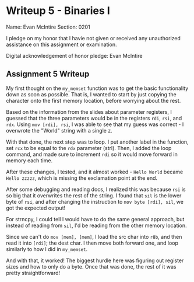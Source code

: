 Writeup 5 - Binaries I
======

Name: Evan McIntire
Section: 0201

I pledge on my honor that I havie not given or received any unauthorized assistance on this assignment or examination.

Digital acknowledgement of honor pledge: Evan McIntire

## Assignment 5 Writeup

My first thought on the `my_memset` function was to get the basic functionality down as soon as possible. That is, I wanted to start by just copying the character onto the first memory location, before worrying about the rest.

Based on the information from the slides about parameter registers, I guessed that the three parameters would be in the registers `rdi`, `rsi`, and `rdx`. Using `mov [rdi], rsi`, I was able to see that my guess was correct - I overwrote the "World" string with a single z.

With that done, the next step was to loop. I put another label in the function, set `rcx` to be equal to the `rdx` parameter (strl). Then, I added the loop command, and made sure to increment `rdi` so it would move forward in memory each time.

After these changes, I tested, and it almost worked - `Hello World` became `Hello zzzzz`, which is missing the exclamation point at the end.

After some debugging and reading docs, I realized this was because `rsi` is so big that it overwrites the rest of the string. I found that `sil` is the lower byte of `rsi`, and after changing the instruction to `mov byte [rdi], sil`, we got the expected output!

For strncpy, I could tell I would have to do the same general approach, but instead of reading from `sil`, I'd be reading from the other memory location.

Since we can't do `mov [mem], [mem]`, I load the src char into `r8b`, and then read it into `[rdi]`; the dest char. I then move both forward one, and loop similarly to how I did in `my_memset`.

And with that, it worked! The biggest hurdle here was figuring out register sizes and how to only do a byte. Once that was done, the rest of it was pretty straightforward!